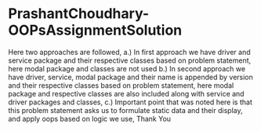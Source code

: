 # PrashantChoudhary-OOPsAssignmentSolution
Here two approaches are followed,
a.) In first approach we have driver and service package and their respective classes based on problem statement, here modal package and classes are not used
b.) In second approach we have driver, service, modal package and their name is appended by version and their respective classes based on problem statement, here modal package and 
respective classes are also included along with service and driver packages and classes,
c.) Important point that was noted here is that this problem statement asks us to formulate static data and their display, and apply oops based on logic we use,
Thank You
